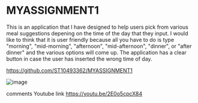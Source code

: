 # MYASSIGNMENT1

This is an application that I have designed to help users pick from various meal suggestions depening on the time of the day that they input.
I would like to think that it is user friendly because all you have to do is type "morning", "mid-morning", "afternoon", "mid-afternoon", "dinner", or "after dinner" and the various options will come up. The application has a clear button in case the user has inserted the wrong time of day. 

https://github.com/ST10493362/MYASSIGNMENT1

![image](https://github.com/user-attachments/assets/5e59a686-35de-477a-921c-0ee19d36b703)

comments
Youtube link https://youtu.be/2E0o5cpcX84
